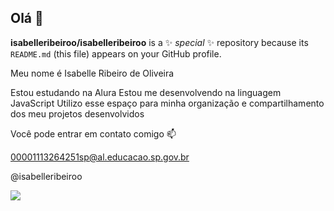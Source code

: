 ## Olá 👋

**isabelleribeiroo/isabelleribeiroo** is a ✨ _special_ ✨ repository because its `README.md` (this file) appears on your GitHub profile.

Meu nome é Isabelle Ribeiro de Oliveira 

Estou estudando na Alura
Estou me desenvolvendo na linguagem JavaScript
Utilizo esse espaço para minha organização e compartilhamento dos meu projetos desenvolvidos

Você pode entrar em contato comigo 📫

00001113264251sp@al.educacao.sp.gov.br

@isabelleribeiroo

![](https://media1.tenor.com/m/pFz1Q12_hXEAAAAd/cat-holding-head-cat.gif) 
